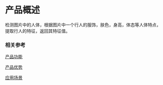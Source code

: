 #  产品概述

检测图片中的人体，根据图片中一个行人的服饰，肤色，身高，体态等人体特点，提取行人的特征，返回其特征值。

### 相关参考
[产品功能](Features.md)

[产品优势](Benefits.md)

[应用场景](Application-Scenarios.md)